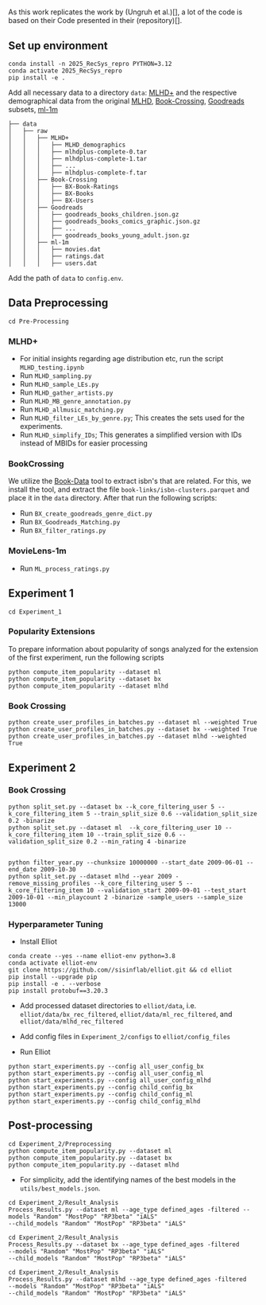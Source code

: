 #

As this work replicates the work by (Ungruh et al.)[], a lot of the code is based on their Code presented in their (repository)[]. 

## Set up environment
```
conda install -n 2025_RecSys_repro PYTHON=3.12
conda activate 2025_RecSys_repro
pip install -e .
```




Add all necessary data to a directory `data`: [MLHD+](https://musicbrainz.org/doc/MLHD+) and the respective demographical data from the original [MLHD](https://ddmal.music.mcgill.ca/research/The_Music_Listening_Histories_Dataset_(MLHD)/), [Book-Crossing](https://www.kaggle.com/datasets/syedjaferk/book-crossing-dataset), [Goodreads](https://cseweb.ucsd.edu/~jmcauley/datasets/goodreads.html) subsets, [ml-1m](https://grouplens.org/datasets/movielens/1m/)
```
├── data
│   ├── raw
│   │   ├── MLHD+
│   │   │   ├── MLHD_demographics
│   │   │   ├── mlhdplus-complete-0.tar
│   │   │   ├── mlhdplus-complete-1.tar
│   │   │   ├── ...
│   │   │   ├── mlhdplus-complete-f.tar
│   │   ├── Book-Crossing
│   │   │   ├── BX-Book-Ratings
│   │   │   ├── BX-Books
│   │   │   ├── BX-Users
│   │   ├── Goodreads
│   │   │   ├── goodreads_books_children.json.gz
│   │   │   ├── goodreads_books_comics_graphic.json.gz
│   │   │   ├── ...
│   │   │   ├── goodreads_books_young_adult.json.gz
│   │   ├── ml-1m
│   │   │   ├── movies.dat
│   │   │   ├── ratings.dat
│   │   │   ├── users.dat
```
Add the path of `data` to `config.env`.


## Data Preprocessing
```
cd Pre-Processing
```

### MLHD+
- For initial insights regarding age distribution etc, run the script `MLHD_testing.ipynb`
- Run `MLHD_sampling.py`
- Run `MLHD_sample_LEs.py`
- Run `MLHD_gather_artists.py`
- Run `MLHD_MB_genre_annotation.py`
- Run `MLHD_allmusic_matching.py`
- Run `MLHD_filter_LEs_by_genre.py`; This creates the sets used for the experiments.
- Run `MLHD_simplify_IDs`; This generates a simplified version with IDs instead of MBIDs for easier processing



### BookCrossing
We utilize the [Book-Data](https://bookdata.piret.info/) tool to extract isbn's that are related. For this, we install the tool, and extract the file `book-links/isbn-clusters.parquet` and place it in the `data` directory. After that run the following scripts:

- Run `BX_create_goodreads_genre_dict.py`
- Run `BX_Goodreads_Matching.py`
- Run `BX_filter_ratings.py`

### MovieLens-1m
- Run `ML_process_ratings.py`

## Experiment 1
```
cd Experiment_1
```

### Popularity Extensions
To prepare information about popularity of songs analyzed for the extension of the first experiment, run the following scripts
```
python compute_item_popularity --dataset ml
python compute_item_popularity --dataset bx
python compute_item_popularity --dataset mlhd
```


### Book Crossing
```
python create_user_profiles_in_batches.py --dataset ml --weighted True
python create_user_profiles_in_batches.py --dataset bx --weighted True
python create_user_profiles_in_batches.py --dataset mlhd --weighted True
```


## Experiment 2

### Book Crossing

```
python split_set.py --dataset bx --k_core_filtering_user 5 --k_core_filtering_item 5 --train_split_size 0.6 --validation_split_size 0.2 -binarize
python split_set.py --dataset ml  --k_core_filtering_user 10 --k_core_filtering_item 10 --train_split_size 0.6 --validation_split_size 0.2 --min_rating 4 -binarize


python filter_year.py --chunksize 10000000 --start_date 2009-06-01 --end_date 2009-10-30
python split_set.py --dataset mlhd --year 2009 -remove_missing_profiles --k_core_filtering_user 5 --k_core_filtering_item 10 --validation_start 2009-09-01 --test_start 2009-10-01 --min_playcount 2 -binarize -sample_users --sample_size 13000
```




### Hyperparameter Tuning
- Install Elliot
```
conda create --yes --name elliot-env python=3.8
conda activate elliot-env
git clone https://github.com//sisinflab/elliot.git && cd elliot
pip install --upgrade pip
pip install -e . --verbose
pip install protobuf==3.20.3
```

- Add processed dataset directories to `elliot/data`, i.e. `elliot/data/bx_rec_filtered`, `elliot/data/ml_rec_filtered`, and `elliot/data/mlhd_rec_filtered`
- Add config files in `Experiment_2/configs` to `elliot/config_files`

- Run Elliot
```
python start_experiments.py --config all_user_config_bx
python start_experiments.py --config all_user_config_ml
python start_experiments.py --config all_user_config_mlhd
python start_experiments.py --config child_config_bx
python start_experiments.py --config child_config_ml
python start_experiments.py --config child_config_mlhd
```

## Post-processing
```
cd Experiment_2/Preprocessing
python compute_item_popularity.py --dataset ml
python compute_item_popularity.py --dataset bx
python compute_item_popularity.py --dataset mlhd
```

- For simplicity, add the identifying names of the best models in the `utils/best_models.json`.

```
cd Experiment_2/Result_Analysis
Process_Results.py --dataset ml --age_type defined_ages -filtered --models "Random" "MostPop" "RP3beta" "iALS"
--child_models "Random" "MostPop" "RP3beta" "iALS"

cd Experiment_2/Result_Analysis
Process_Results.py --dataset bx --age_type defined_ages -filtered 
--models "Random" "MostPop" "RP3beta" "iALS"
--child_models "Random" "MostPop" "RP3beta" "iALS"

cd Experiment_2/Result_Analysis
Process_Results.py --dataset mlhd --age_type defined_ages -filtered 
--models "Random" "MostPop" "RP3beta" "iALS"
--child_models "Random" "MostPop" "RP3beta" "iALS"
```